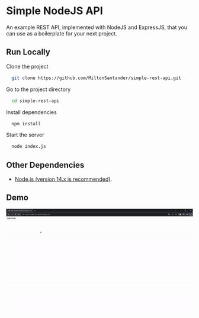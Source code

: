 
# Simple NodeJS API

An example REST API, implemented with NodeJS and ExpressJS, that you can use as a boilerplate for your next project.

## Run Locally

Clone the project

```bash
  git clone https://github.com/MiltonSantander/simple-rest-api.git
```

Go to the project directory

```bash
  cd simple-rest-api
```

Install dependencies

```bash
  npm install
```

Start the server

```bash
  node index.js
```

## Other Dependencies
* [Node.js (version 14.x is recommended)](https://nodejs.org/en/).

## Demo
![demo gif](https://github.com/MiltonSantander/simple-rest-api/blob/master/demo.gif?raw=true)